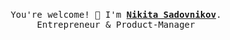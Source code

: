 <p align="center">
  <br>
  <samp>
    You're welcome! 👋 I'm <b><a rel="nofollow noopener noreferrer" target="_blank" href="https://nikita.bdv.pw">Nikita Sadovnikov</a></b>.
    <br>Entrepreneur & Product-Manager<br>
</samp>

</p>
